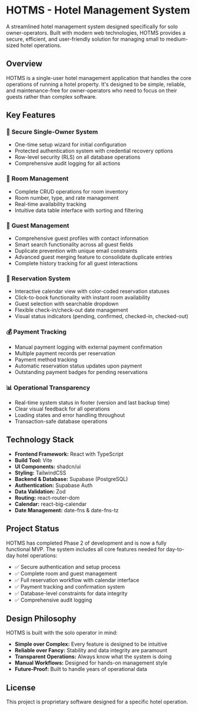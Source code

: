 # HOTMS - Hotel Management System

A streamlined hotel management system designed specifically for solo owner-operators. Built with modern web technologies, HOTMS provides a secure, efficient, and user-friendly solution for managing small to medium-sized hotel operations.

## Overview

HOTMS is a single-user hotel management application that handles the core operations of running a hotel property. It's designed to be simple, reliable, and maintenance-free for owner-operators who need to focus on their guests rather than complex software.

## Key Features

### 🔐 **Secure Single-Owner System**
- One-time setup wizard for initial configuration
- Protected authentication system with credential recovery options
- Row-level security (RLS) on all database operations
- Comprehensive audit logging for all actions

### 🏨 **Room Management**
- Complete CRUD operations for room inventory
- Room number, type, and rate management
- Real-time availability tracking
- Intuitive data table interface with sorting and filtering

### 👥 **Guest Management**
- Comprehensive guest profiles with contact information
- Smart search functionality across all guest fields
- Duplicate prevention with unique email constraints
- Advanced guest merging feature to consolidate duplicate entries
- Complete history tracking for all guest interactions

### 📅 **Reservation System**
- Interactive calendar view with color-coded reservation statuses
- Click-to-book functionality with instant room availability
- Guest selection with searchable dropdown
- Flexible check-in/check-out date management
- Visual status indicators (pending, confirmed, checked-in, checked-out)

### 💰 **Payment Tracking**
- Manual payment logging with external payment confirmation
- Multiple payment records per reservation
- Payment method tracking
- Automatic reservation status updates upon payment
- Outstanding payment badges for pending reservations

### 📊 **Operational Transparency**
- Real-time system status in footer (version and last backup time)
- Clear visual feedback for all operations
- Loading states and error handling throughout
- Transaction-safe database operations

## Technology Stack

- **Frontend Framework:** React with TypeScript
- **Build Tool:** Vite
- **UI Components:** shadcn/ui
- **Styling:** TailwindCSS
- **Backend & Database:** Supabase (PostgreSQL)
- **Authentication:** Supabase Auth
- **Data Validation:** Zod
- **Routing:** react-router-dom
- **Calendar:** react-big-calendar
- **Date Management:** date-fns & date-fns-tz

## Project Status

HOTMS has completed Phase 2 of development and is now a fully functional MVP. The system includes all core features needed for day-to-day hotel operations:

- ✅ Secure authentication and setup process
- ✅ Complete room and guest management
- ✅ Full reservation workflow with calendar interface
- ✅ Payment tracking and confirmation system
- ✅ Database-level constraints for data integrity
- ✅ Comprehensive audit logging

## Design Philosophy

HOTMS is built with the solo operator in mind:
- **Simple over Complex:** Every feature is designed to be intuitive
- **Reliable over Fancy:** Stability and data integrity are paramount
- **Transparent Operations:** Always know what the system is doing
- **Manual Workflows:** Designed for hands-on management style
- **Future-Proof:** Built to handle years of operational data

## License

This project is proprietary software designed for a specific hotel operation.
